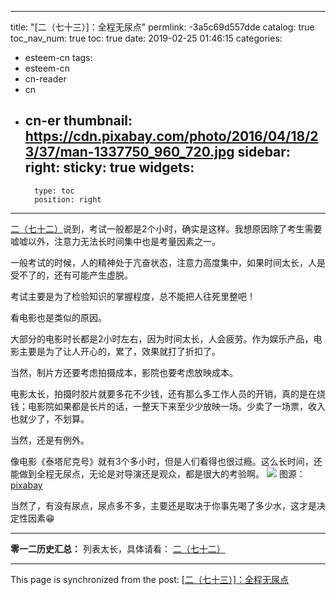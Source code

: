 
---
title: "[二（七十三）]：全程无尿点"
permlink: -3a5c69d557dde
catalog: true
toc_nav_num: true
toc: true
date: 2019-02-25 01:46:15
categories:
- esteem-cn
tags:
- esteem-cn
- cn-reader
- cn
- cn-er
thumbnail: https://cdn.pixabay.com/photo/2016/04/18/23/37/man-1337750_960_720.jpg
sidebar:
    right:
        sticky: true
widgets:
    -
        type: toc
        position: right
---


[二（七十二）](https://steemit.com/@softmetal/sz5a7rvpqf)说到，考试一般都是2个小时，确实是这样。我想原因除了考生需要嘘嘘以外，注意力无法长时间集中也是考量因素之一。

一般考试的时候，人的精神处于亢奋状态，注意力高度集中，如果时间太长，人是受不了的，还有可能产生虚脱。

考试主要是为了检验知识的掌握程度，总不能把人往死里整吧！

看电影也是类似的原因。

大部分的电影时长都是2小时左右，因为时间太长，人会疲劳。作为娱乐产品，电影主要是为了让人开心的，累了，效果就打了折扣了。

当然，制片方还要考虑拍摄成本，影院也要考虑放映成本。

电影太长，拍摄时胶片就要多花不少钱，还有那么多工作人员的开销，真的是在烧钱；电影院如果都是长片的话，一整天下来至少少放映一场。少卖了一场票，收入也就少了，不划算。

当然，还是有例外。

像电影《泰塔尼克号》就有3个多小时，但是人们看得也很过瘾。这么长时间，还能做到全程无尿点，无论是对导演还是观众，都是很大的考验啊。
![](https://cdn.pixabay.com/photo/2016/04/18/23/37/man-1337750_960_720.jpg)
图源：[pixabay](https://cdn.pixabay.com/photo/2016/04/18/23/37/man-1337750_960_720.jpg)

当然了，有没有尿点，尿点多不多，主要还是取决于你事先喝了多少水，这才是决定性因素😁

***


**零一二历史汇总：**
列表太长，具体请看：
[二（七十二）](https://steemit.com/@softmetal/sz5a7rvpqf)

- - -

This page is synchronized from the post: [[二（七十三）]：全程无尿点](https://steemit.com/@julian2013/-3a5c69d557dde)
